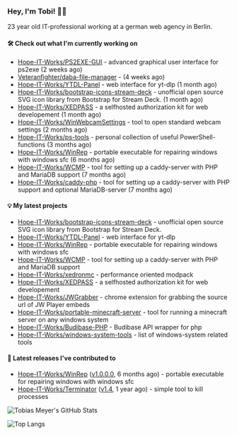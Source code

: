 ### Hey, I'm Tobi! 👋🏻
23 year old IT-professional working at a german web agency in Berlin.

#### 🛠 Check out what I'm currently working on

- [Hope-IT-Works/PS2EXE-GUI](https://github.com/Hope-IT-Works/PS2EXE-GUI) - advanced graphical user interface for ps2exe (2 weeks ago)
- [Veteranfighter/daba-file-manager](https://github.com/Veteranfighter/daba-file-manager) -  (4 weeks ago)
- [Hope-IT-Works/YTDL-Panel](https://github.com/Hope-IT-Works/YTDL-Panel) - web interface for yt-dlp (1 month ago)
- [Hope-IT-Works/bootstrap-icons-stream-deck](https://github.com/Hope-IT-Works/bootstrap-icons-stream-deck) - unofficial open source SVG icon library from Bootstrap for Stream Deck. (1 month ago)
- [Hope-IT-Works/XEDPASS](https://github.com/Hope-IT-Works/XEDPASS) - a selfhosted authorization kit for web developement (1 month ago)
- [Hope-IT-Works/WinWebcamSettings](https://github.com/Hope-IT-Works/WinWebcamSettings) - tool to open standard webcam settings (2 months ago)
- [Hope-IT-Works/ps-tools](https://github.com/Hope-IT-Works/ps-tools) - personal collection of useful PowerShell-functions (3 months ago)
- [Hope-IT-Works/WinRep](https://github.com/Hope-IT-Works/WinRep) - portable executable for repairing windows with windows sfc (6 months ago)
- [Hope-IT-Works/WCMP](https://github.com/Hope-IT-Works/WCMP) - tool for setting up a caddy-server with PHP and MariaDB support (7 months ago)
- [Hope-IT-Works/caddy-php](https://github.com/Hope-IT-Works/caddy-php) - tool for setting up a caddy-server with PHP support and optional MariaDB-server (7 months ago)

#### 💡 My latest projects

- [Hope-IT-Works/bootstrap-icons-stream-deck](https://github.com/Hope-IT-Works/bootstrap-icons-stream-deck) - unofficial open source SVG icon library from Bootstrap for Stream Deck.
- [Hope-IT-Works/YTDL-Panel](https://github.com/Hope-IT-Works/YTDL-Panel) - web interface for yt-dlp
- [Hope-IT-Works/WinRep](https://github.com/Hope-IT-Works/WinRep) - portable executable for repairing windows with windows sfc
- [Hope-IT-Works/WCMP](https://github.com/Hope-IT-Works/WCMP) - tool for setting up a caddy-server with PHP and MariaDB support
- [Hope-IT-Works/xedronmc](https://github.com/Hope-IT-Works/xedronmc) - performance oriented modpack
- [Hope-IT-Works/XEDPASS](https://github.com/Hope-IT-Works/XEDPASS) - a selfhosted authorization kit for web developement
- [Hope-IT-Works/JWGrabber](https://github.com/Hope-IT-Works/JWGrabber) - chrome extension for grabbing the source url of JW Player embeds
- [Hope-IT-Works/portable-minecraft-server](https://github.com/Hope-IT-Works/portable-minecraft-server) - tool for running a minecraft server on any windows system
- [Hope-IT-Works/Budibase-PHP](https://github.com/Hope-IT-Works/Budibase-PHP) - Budibase API wrapper for php
- [Hope-IT-Works/windows-system-tools](https://github.com/Hope-IT-Works/windows-system-tools) - list of windows-system related tools

#### 🎉 Latest releases I've contributed to

- [Hope-IT-Works/WinRep](https://github.com/Hope-IT-Works/WinRep) ([v1.0.0.0](https://github.com/Hope-IT-Works/WinRep/releases/tag/v1.0.0.0), 6 months ago) - portable executable for repairing windows with windows sfc
- [Hope-IT-Works/Terminator](https://github.com/Hope-IT-Works/Terminator) ([v1.4](https://github.com/Hope-IT-Works/Terminator/releases/tag/v1.4), 1 year ago) - simple tool to kill processes

![Tobias Meyer's GitHub Stats](https://github-readme-stats.vercel.app/api?username=Hope-IT-Works&show_icons=true&theme=dark&include_all_commits=true&bg_color=1e1e1e&icon_color=00ff00&text_color=c3c3c3)

![Top Langs](https://github-readme-stats.vercel.app/api/top-langs/?username=Hope-IT-Works&show_icons=true&theme=dark&include_all_commits=true&bg_color=1e1e1e&icon_color=00ff00&text_color=c3c3c3)
